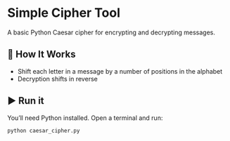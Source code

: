 # Simple Cipher Tool

A basic Python Caesar cipher for encrypting and decrypting messages.

## 🔄 How It Works

- Shift each letter in a message by a number of positions in the alphabet
- Decryption shifts in reverse

## ▶️ Run it

You’ll need Python installed. Open a terminal and run:

```bash
python caesar_cipher.py

